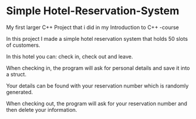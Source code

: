 # Simple Hotel-Reservation-System

My first larger C++ Project that i did in my Introduction to C++ -course

In this project I made a simple hotel reservation system that holds 50 slots of customers.

In this hotel you can: check in, check out and leave.

When checking in, the program will ask for personal details and save it into a struct.

Your details can be found with your reservation number which is randomly generated.

When checking out, the program will ask for your reservation number and then delete your information.
